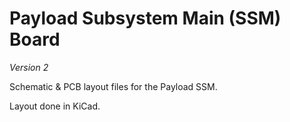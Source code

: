 # Payload Subsystem Main (SSM) Board
_Version 2_

Schematic & PCB layout files for the Payload SSM. 

Layout done in KiCad.

